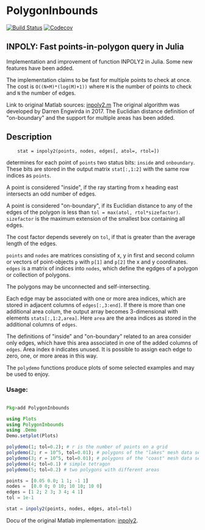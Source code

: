 # PolygonInbounds

[![Build Status](https://travis-ci.com/KlausC/PolygonInbounds.jl.svg?branch=master)](https://travis-ci.com/KlausC/PolygonInbounds.jl)
[![Codecov](https://codecov.io/gh/KlausC/PolygonInbounds.jl/branch/master/graph/badge.svg)](https://codecov.io/gh/KlausC/PolygonInbounds.jl)

## INPOLY: Fast points-in-polygon query in Julia

Implementation and improvement of function INPOLY2 in Julia. Some new
features have been added.

The implementation claims to be fast for multiple points to check at once.
The cost is `O((N+M)*(log(M)+1))` where `M` is the number of points to check and `N`
the number of edges.

Link to original Matlab sources: [inpoly2.m](https://github.com/dengwirda/inpoly)
The original algorithm was developed by Darren Engwirda in 2017.
The Euclidian distance definition of "on-boundary" and the support for multiple
areas has been added.

## Description

```
    stat = inpoly2(points, nodes, edges[, atol=, rtol=])
```

determines for each point of `points`
two status bits: `inside` and `onboundary`. These bits are stored in the output
matrix `stat[:,1:2]` with the same row indices as `points`.

A point is considered "inside", if the ray starting from x heading east intersects an
odd number of edges.

A point is considered "on-boundary", if its Euclidian distance to any of the edges
of the polygon is less than `tol = max(atol, rtol*sizefactor)`. `sizefactor` is the
maximum extension of the smallest box containing all edges.

The cost factor depends severely on `tol`, if that is greater than the average
length of the edges.

`points` and `nodes` are matrices consisting of x, y in first and second column or
vectors of point-objects `p` with `p[1]` and `p[2]` the x and y coordinates.
`edges` is a matrix of indices into `nodes`, which define the egdges of a polygon
or collection of polygons.

The polygons may be unconnected and self-intersecting.

Each edge may be associated with one or more area indices, which are stored in adjacent
columns of `edges[:,3:end]`. If there is more than one additional area colum,
the output array becomes 3-dimensional with elements `stats[:,1:2,area]`. Here `area`
are the area indices as stored in the additional columns of `edges`.

The definitions of "inside" and "on-boundary" related to an area consider only edges,
which have this area associated in one of the added columns of `edges`.
Area index `0` indicates unused. It is possible to assign each edge to zero, one, or
more areas in this way.

The `polydemo` functions produce plots of some selected examples and may be used
to enjoy.

### Usage:

```julia

Pkg>add PolygonInbounds

using Plots
using PolygonInbounds
using .Demo
Demo.setplot(Plots)

polydemo(1; tol=0.2); # r is the number of points on a grid
polydemo(2; r = 10^5, tol=0.01); # polygons of the "lakes" mesh data set 
polydemo(3; r = 10^5, tol=0.01); # polygons of the "coast" mesh data set 
polydemo(4; tol=0.1) # simple tetragon 
polydemo(5; tol=0.2) # two polygons with different areas 

points = [0.05 0.0; 1 1; -1 1]
nodes =  [0.0 0; 0 10; 10 10; 10 0]
edges = [1 2; 2 3; 3 4; 4 1]
tol = 1e-1

stat = inpoly2(points, nodes, edges, atol=tol)

```

Docu of the original Matlab implementation: [inpoly2](./doc/original.md).

